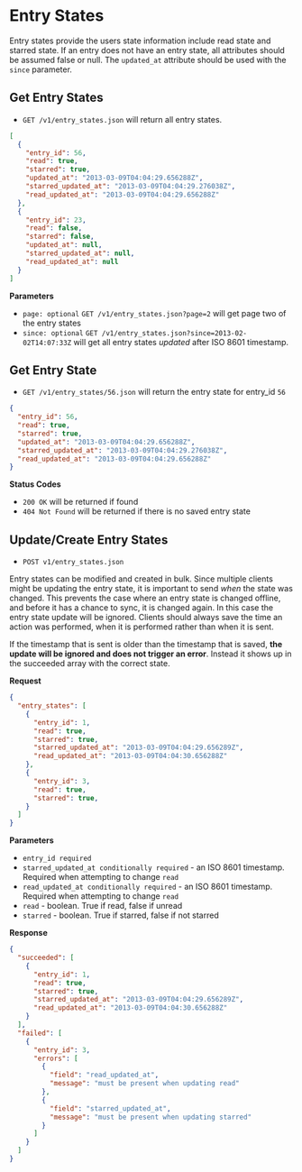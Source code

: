 Entry States
============

Entry states provide the users state information include read state and starred state. If an entry does not have an entry state, all attributes should be assumed false or null. The `updated_at` attribute should be used with the `since` parameter.

Get Entry States
----------------

 - `GET /v1/entry_states.json` will return all entry states.

```json
[
  {
    "entry_id": 56,
    "read": true,
    "starred": true,
    "updated_at": "2013-03-09T04:04:29.656288Z",
    "starred_updated_at": "2013-03-09T04:04:29.276038Z",
    "read_updated_at": "2013-03-09T04:04:29.656288Z"
  },
  {
    "entry_id": 23,
    "read": false,
    "starred": false,
    "updated_at": null,
    "starred_updated_at": null,
    "read_updated_at": null
  }
]
```

**Parameters**

 - `page: optional` `GET /v1/entry_states.json?page=2` will get page two of the entry states
 - `since: optional` `GET /v1/entry_states.json?since=2013-02-02T14:07:33Z` will get all entry states *updated* after ISO 8601 timestamp.

Get Entry State
---------------

 - `GET /v1/entry_states/56.json` will return the entry state for entry_id `56`

```json
{
  "entry_id": 56,
  "read": true,
  "starred": true,
  "updated_at": "2013-03-09T04:04:29.656288Z",
  "starred_updated_at": "2013-03-09T04:04:29.276038Z",
  "read_updated_at": "2013-03-09T04:04:29.656288Z"
}
```

**Status Codes**

- `200 OK` will be returned if found
- `404 Not Found` will be returned if there is no saved entry state

Update/Create Entry States
--------------------------

- `POST v1/entry_states.json`

Entry states can be modified and created in bulk. Since multiple clients might be updating the entry state, it is important to send *when* the state was changed. This prevents the case where an entry state is changed offline, and before it has a chance to sync, it is changed again. In this case the entry state update will be ignored. Clients should always save the time an action was performed, when it is performed rather than when it is sent.

If the timestamp that is sent is older than the timestamp that is saved, **the update will be ignored and does not trigger an error**. Instead it shows up in the succeeded array with the correct state.

**Request**

```json
{
  "entry_states": [
    {
      "entry_id": 1,
      "read": true,
      "starred": true,
      "starred_updated_at": "2013-03-09T04:04:29.656289Z",
      "read_updated_at": "2013-03-09T04:04:30.656288Z"
    },
    {
      "entry_id": 3,
      "read": true,
      "starred": true,
    }
  ]
}
```

**Parameters**

 - `entry_id required`
 - `starred_updated_at conditionally required` - an ISO 8601 timestamp. Required when attempting to change `read`
 - `read_updated_at conditionally required` - an ISO 8601 timestamp. Required when attempting to change `read`
 - `read` - boolean. True if read, false if unread
 - `starred` - boolean. True if starred, false if not starred

**Response**

```json
{
  "succeeded": [
    {
      "entry_id": 1,
      "read": true,
      "starred": true,
      "starred_updated_at": "2013-03-09T04:04:29.656289Z",
      "read_updated_at": "2013-03-09T04:04:30.656288Z"
    }
  ],
  "failed": [
    {
      "entry_id": 3,
      "errors": [
        {
          "field": "read_updated_at",
          "message": "must be present when updating read"
        },
        {
          "field": "starred_updated_at",
          "message": "must be present when updating starred"
        }
      ]
    }
  ]
}
```
